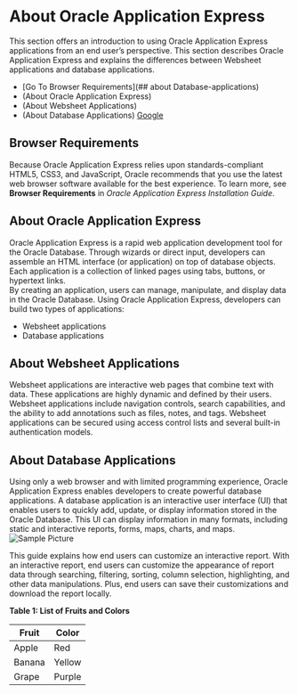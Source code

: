 # About Oracle Application Express
This section offers an introduction to using Oracle Application Express applications from an end user’s perspective. This section describes Oracle Application Express and explains the differences between Websheet applications and database applications.
- [Go To Browser Requirements](## about Database-applications)
- (About Oracle Application Express)
- (About Websheet Applications)
- (About Database Applications)
[Google](https://www.google.com/webhp?rct=j)
## Browser Requirements
Because Oracle Application Express relies upon standards-compliant HTML5, CSS3, and JavaScript, Oracle recommends that you use the latest web browser software available for the best experience. To learn more, see **Browser Requirements** in *Oracle Application Express Installation Guide*.
## About Oracle Application Express
Oracle Application Express is a rapid web application development tool for the Oracle Database. Through wizards or direct input, developers can assemble an HTML interface (or application) on top of database objects. Each application is a collection of linked pages using tabs, buttons, or hypertext links.  
By creating an application, users can manage, manipulate, and display data in the Oracle Database. Using Oracle Application Express, developers can build two types of applications:
- Websheet applications
- Database applications

## About Websheet Applications
Websheet applications are interactive web pages that combine text with data. These
applications are highly dynamic and defined by their users. Websheet applications
include navigation controls, search capabilities, and the ability to add annotations such
as files, notes, and tags. Websheet applications can be secured using access control lists
and several built-in authentication models.  
## About Database Applications
Using only a web browser and with limited programming experience, Oracle
Application Express enables developers to create powerful database applications. A
database application is an interactive user interface (UI) that enables users to quickly
add, update, or display information stored in the Oracle Database. This UI can display
information in many formats, including static and interactive reports, forms, maps,
charts, and maps.  
![Sample Picture](https://in.images.search.yahoo.com/search/images;_ylt=Awrx_y5Vvmto_AEAm7u7HAx.;_ylu=Y29sbwNzZzMEcG9zAzIEdnRpZAMEc2VjA3Ny?type=E210IN826G0&p=public+prictures+path&fr=mcafee&imgurl=https%3A%2F%2Fwww.bing.com%2Fimages%2Fsearch%3Fview%3DdetailV2%26ccid%3DhP2%2B4HI5%26id%3D9C76D56019D33AF55632EB4A859B1B4752A438E9%26thid%3DOIP.hP2-4HI50M2wNJKm-Qx0XAHaE7%26mediaurl%3Dhttps%3A%2F%2Fcdn.pixabay.com%2Fphoto%2F2021%2F11%2F15%2F04%2F15%2Fchina-6796350_1280.jpg%26q%3Dpublic%2520prictures%2520path%26ck%3D14F02DB889FF5654F39A5DB2E41CE2D0%26idpp%3Drc%26idpview%3Dsingleimage%26form%3Drc2idp&name=public+prictures+path1&turl=https%3A%2F%2Fsp.yimg.com%2Fib%2Fth%2Fid%2FOIP.hP2-4HI50M2wNJKm-Qx0XAHaE7%3Fpid%3DApi%26w%3D148%26h%3D148%26c%3D7%26rs%3D1&tt=public+prictures+path1&sigit=eafq_sYtksl9&sigi=TFTzqi.QwkN4&sign=Hd0AFBflzl7h&sigt=Hd0AFBflzl7h#id=0&iurl=https%3A%2F%2Fwww.publicdomainpictures.net%2Fpictures%2F250000%2Fvelka%2Fforest-path-1516043407ma8.jpg&action=click)

This guide explains how end users can customize an interactive report. With an
interactive report, end users can customize the appearance of report data through
searching, filtering, sorting, column selection, highlighting, and other data
manipulations. Plus, end users can save their customizations and download the report
locally.

**Table 1: List of Fruits and Colors**

| Fruit  | Color   |
|--------|---------|
| Apple  | Red     |
| Banana | Yellow  |
| Grape  | Purple  |

